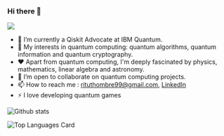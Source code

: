 ### Hi there 👋

![](https://komarev.com/ghpvc/?username=ritu-thombre99&color=blueviolet)

- 🔭 I’m currently a Qiskit Advocate at IBM Quantum.
- 🌱 My interests in quantum computing: quantum algorithms, quantum information and quantum cryptography.
- ❤ Apart from quantum computing, I'm deeply fascinated by physics, mathematics, linear algebra and astronomy.
- 💬 I’m open to collaborate on quantum computing projects.
- 📫 How to reach me : rituthombre99@gmail.com, [LinkedIn](https://www.linkedin.com/in/ritu-thombre/) 
- ⚡ I love developing quantum games


![Github stats](https://github-readme-stats.vercel.app/api?username=ritu-thombre99&theme=dark&show_icons=true)

![Top Languages Card](https://github-readme-stats.vercel.app/api/top-langs/?username=ritu-thombre99&layout=compact)


